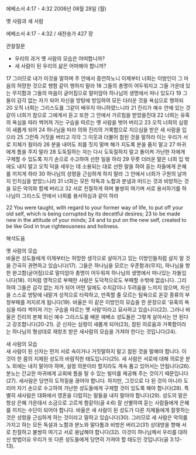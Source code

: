 에베소서 4:17 - 4:32 
2006년 08월 28일 (월)

옛 사람과 새 사람



에베소서 4:17 - 4:32 / 새찬송가 427 장


관찰질문
- 우리의 과거 옛 사람의 모습은 어떠합니까?
- 새 사람이 된 우리의 삶은 어떠해야 합니까?

17 그러므로 내가 이것을 말하며 주 안에서 증언하노니 이제부터 너희는 이방인이 그 마음의 허망한 것으로 행함 같이 행하지 말라 18 그들의 총명이 어두워지고 그들 가운데 있는 무지함과 그들의 마음이 굳어짐으로 말미암아 하나님의 생명에서 떠나 있도다 19 그들이 감각 없는 자가 되어 자신을 방탕에 방임하여 모든 더러운 것을 욕심으로 행하되 20 오직 너희는 그리스도를 그같이 배우지 아니하였느니라 21 진리가 예수 안에 있는 것 같이 너희가 참으로 그에게서 듣고 또한 그 안에서 가르침을 받았을진대 22 너희는 유혹의 욕심을 따라 썩어져 가는 구습을 따르는 옛 사람을 벗어 버리고 23 오직 너희의 심령이 새롭게 되어 24 하나님을 따라 의와 진리의 거룩함으로 지으심을 받은 새 사람을 입으라 25 그런즉 거짓을 버리고 각각 그 이웃과 더불어 참된 것을 말하라 이는 우리가 서로 지체가 됨이라 26 분을 내어도 죄를 짓지 말며 해가 지도록 분을 품지 말고 27 마귀에게 틈을 주지 말라 28 도둑질하는 자는 다시 도둑질하지 말고 돌이켜 가난한 자에게 구제할 수 있도록 자기 손으로 수고하여 선한 일을 하라 29 무릇 더러운 말은 너희 입 밖에도 내지 말고 오직 덕을 세우는 데 소용되는 대로 선한 말을 하여 듣는 자들에게 은혜를 끼치게 하라 30 하나님의 성령을 근심하게 하지 말라 그 안에서 너희가 구원의 날까지 인치심을 받았느니라 31 너희는 모든 악독과 노함과 분냄과 떠드는 것과 비방하는 것을 모든 악의와 함께 버리고 32 서로 친절하게 하며 불쌍히 여기며 서로 용서하기를 하나님이 그리스도 안에서 너희를 용서하심과 같이 하라 

22  You were taught, with regard to your former way of life, to put off your old self, which is being corrupted by its deceitful desires; 23  to be made new in the attitude of your minds; 24  and to put on the new self, created to be like God in true righteousness and holiness.

해석도움





옛 사람의 모습  
바울은 성도들에게 이제부터는 허망한 생각으로 살아가고 있는 이방인들처럼 살지 말 것을 간곡히 권면하고 있습니다(17). 그들은 하나님을 모르는 우준함과(무지), 하나님을 향한 완고함(굳어짐)으로 말미암아 총명이 어두워져 하나님의 생명에서 떠나있는 자들입니다(18). 이처럼 영적으로 부패한 사람은 도덕적으로도 부패할 수밖에 없습니다. 그리하여 그들은 감각 없는 자가 되어 어떤 일에도 수치감이나 두려움을 느끼지 않으며, 자신을 스스로 방탕에 내맡겨 성적으로 타락하고, 만족할 줄 모르는 탐욕으로 온갖 종류의 부정부패를 저지르게 됩니다(19). 바울은 이 같은 이방인의 모습을 한 문장으로 ‘유혹의 욕심을 따라 썩어져 가는 구습을 따르는 옛 사람’이라고 묘사하고 있습니다(22). 그러나 바울은 진리의 본체 되신 예수 그리스도를 배운 에베소 성도들은 그렇게 살아서는 안 된다고 강조합니다(20-21). 곧 신자는 심령이 새롭게 되어(23), 참된 의로움과 거룩함이라는 하나님의 형상대로 재창조 받은 새사람의 모습을 가져야 한다는 것입니다(24).   

새 사람의 모습  
새 사람이 된 신자는 먼저 서로 속이거나 거짓말하지 말고 참된 것을 말해야 합니다. 이것이 한 몸의 지체된 성도의 바람직한 태도입니다(25). 새 사람은 서로에 대해 의로운 분노 외에는 내지 말아야 하며, 설령 의분이라 할지라도 계속 품고 있어서는 안됩니다(26). 분노는 간교한 마귀에게 교회에 틈을 탈 수 있는 빌미를 제공해 주는 것이기 때문입니다(27). 새사람은 당연히 도적질을 끊어야 합니다. 하지만, 그것으로 다 된 것이 아니라 도리어 자기 손으로 수고하여 가난한 성도들에게 구제할 것이 있도록 해야 합니다(28). 특별히 새사람은 대화에서 영혼을 더럽히는 말들을 내지 말아야 합니다(29). 성도의 말은 항상 은혜 가운데서 소금으로 고르게 함같이(골 4:6) 잘 선별하여 듣는 사람들에게 은혜를 끼치는 수단이 되어야 합니다. 바울은 새 사람이 된 성도가 다른 지체들에게 잘못하는 것은 성령을 근심하게 하는 것이라고 말하고 있습니다(30). 그러므로 새 사람은 악의를 가지고 하는 모든 독설과 노함과 분노와 말다툼과 비방은 버리고(31) 상대방을 향해 서로 친절하고 불쌍히 여기고 서로 용납해야 합니다(32). 이것이 하나님께서 우리를 대하신 방법이요 우리가 또 다른 성도들에게 당연히 가져야 할 태도인 것입니다(골 3:12-13).